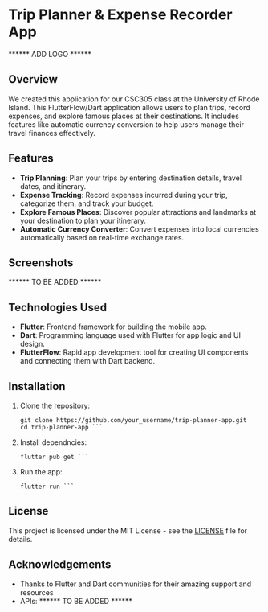 # Trip Planner & Expense Recorder App

****** ADD LOGO ******

## Overview

We created this application for our CSC305 class at the University of Rhode Island. 
This FlutterFlow/Dart application allows users to plan trips, record expenses, and explore famous places at their destinations.
It includes features like automatic currency conversion to help users manage their travel finances effectively.

## Features

- **Trip Planning**: Plan your trips by entering destination details, travel dates, and itinerary.
- **Expense Tracking**: Record expenses incurred during your trip, categorize them, and track your budget.
- **Explore Famous Places**: Discover popular attractions and landmarks at your destination to plan your itinerary.
- **Automatic Currency Converter**: Convert expenses into local currencies automatically based on real-time exchange rates.

## Screenshots

****** TO BE ADDED ******

## Technologies Used

- **Flutter**: Frontend framework for building the mobile app.
- **Dart**: Programming language used with Flutter for app logic and UI design.
- **FlutterFlow**: Rapid app development tool for creating UI components and connecting them with Dart backend.

## Installation

1. Clone the repository:
   ```
   git clone https://github.com/your_username/trip-planner-app.git
   cd trip-planner-app ```
   
2. Install dependncies:
   ```
   flutter pub get ```

3. Run the app:
   ```
   flutter run ```
   
## License
This project is licensed under the MIT License - see the [LICENSE](./LICENSE) file for details.

## Acknowledgements
- Thanks to Flutter and Dart communities for their amazing support and resources
- APIs: ****** TO BE ADDED ******
